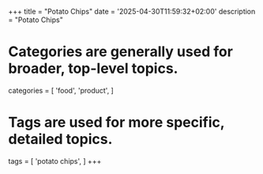 +++
title = "Potato Chips"
date = '2025-04-30T11:59:32+02:00'
description = "Potato Chips"
# Categories are generally used for broader, top-level topics.
categories = [
 'food',
 'product',
]
# Tags are used for more specific, detailed topics.
tags = [
 'potato chips',
]
+++
